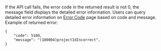 If the API call fails, the error code in the returned result is not 0, the message field displays the detailed error information. Users can query detailed error information on [Error Code](https://intl.cloud.tencent.com/document/product/215/4781) page based on code and message.
Example of returned error:

```
{
    "code": 5100,
    "message": "(100004)projectIdIncorrect",
}
```
